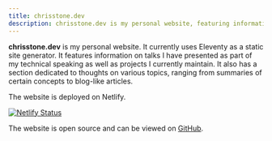 ```yaml
---
title: chrisstone.dev
description: chrisstone.dev is my personal website, featuring information on talks I have presented as part of my technical speaking, projects I currently maintain, and thoughts on various topics.
---
```


**chrisstone.dev** is my personal website. It currently uses Eleventy as a static site generator. It features
information on talks I have presented as part of my technical speaking as well as projects I currently maintain. It also
has a section dedicated to thoughts on various topics, ranging from summaries of certain concepts to blog-like articles.

The website is deployed on Netlify.

[![Netlify Status](https://api.netlify.com/api/v1/badges/bbeff905-f565-4b19-9557-165201ebafa5/deploy-status)](https://app.netlify.com/sites/chrisstonedev-11ty/deploys)

The website is open source and can be viewed on [GitHub](https://github.com/chrisstonedev/personal-website-11ty).